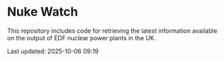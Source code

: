 # Nuke Watch

This repository includes code for retrieving the latest information available on the output of EDF nuclear power plants in the UK.

Last updated: 2025-10-06 09:19